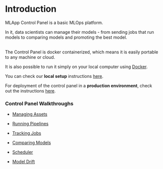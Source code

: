 # Introduction

MLApp Control Panel is a basic MLOps platform.

In it, data scientists can manage their models - from sending jobs that run models to comparing models and promoting the best model. 

<br/>
The Control Panel is docker containerized, which means it is easily portable to any machine or cloud.

It is also possible to run it simply on your local computer using [Docker](https://www.docker.com/).

You can check our **local setup** instructions [here](/integrations/control-panel/local-setup).

For deployment of the control panel in a **production environment**, check out the instructions [here](/integrations/control-panel/deployment-setup).

### Control Panel Walkthroughs

- [Managing Assets](/integrations/control-panel/assets)

- [Running Pipelines](/integrations/control-panel/run)

- [Tracking Jobs](/integrations/control-panel/jobs)

- [Comparing Models](/integrations/control-panel/results)

- [Scheduler](/integrations/control-panel/scheduler)

- [Model Drift](/integrations/control-panel/model-drift)

